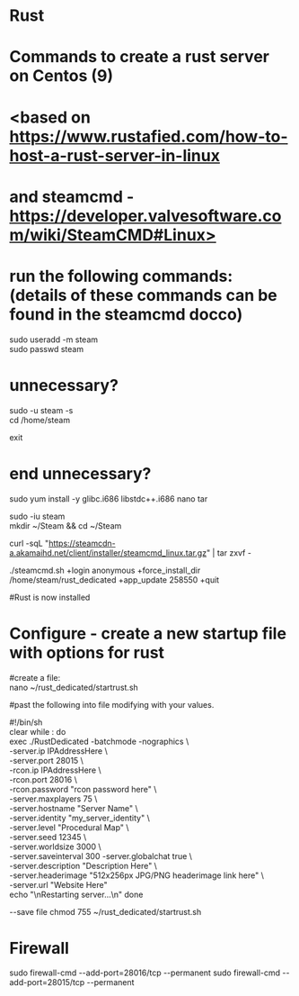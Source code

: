 # Rust
# Commands to create a rust server on Centos (9)

# <based on https://www.rustafied.com/how-to-host-a-rust-server-in-linux
# and steamcmd - https://developer.valvesoftware.com/wiki/SteamCMD#Linux>

# run the following commands: (details of these commands can be found in the steamcmd docco)



sudo useradd -m steam  
sudo passwd steam  

# unnecessary?
sudo -u steam -s  
cd /home/steam  
  
exit  
# end unnecessary?
  
sudo yum install -y glibc.i686 libstdc++.i686 nano tar  
  
sudo -iu steam  
mkdir ~/Steam && cd ~/Steam  
  
curl -sqL "https://steamcdn-a.akamaihd.net/client/installer/steamcmd_linux.tar.gz" | tar zxvf -  
  
./steamcmd.sh +login anonymous +force_install_dir /home/steam/rust_dedicated +app_update 258550 +quit  

#Rust is now installed

# Configure - create a new startup file with options for rust  
#create a file:  
nano ~/rust_dedicated/startrust.sh  
  
#past the following into file modifying with your values.

#!/bin/sh  
clear while : do  
  exec ./RustDedicated -batchmode -nographics \  
  -server.ip IPAddressHere \  
  -server.port 28015 \  
  -rcon.ip IPAddressHere \  
  -rcon.port 28016 \  
  -rcon.password "rcon password here" \  
  -server.maxplayers 75 \  
  -server.hostname "Server Name" \  
  -server.identity "my_server_identity" \  
  -server.level "Procedural Map" \  
  -server.seed 12345 \  
  -server.worldsize 3000 \  
  -server.saveinterval 300 \-server.globalchat true \  
  -server.description "Description Here" \  
  -server.headerimage "512x256px JPG/PNG headerimage link here" \  
  -server.url "Website Here"  
  echo "\nRestarting server...\n" done  

--save file
chmod 755 ~/rust_dedicated/startrust.sh 

# Firewall
sudo firewall-cmd --add-port=28016/tcp --permanent
sudo firewall-cmd --add-port=28015/tcp --permanent

